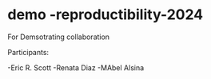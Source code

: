 # demo -reproductibility-2024
For Demsotrating collaboration

Participants:

 -Eric R. Scott
 -Renata Diaz
 -MAbel Alsina
 